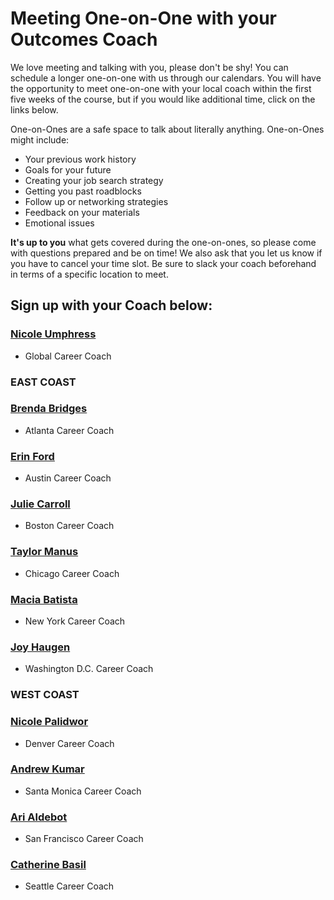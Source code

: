# Meeting One-on-One with your Outcomes Coach

We love meeting and talking with you, please don't be shy! You can schedule a longer one-on-one with us through our calendars. You will have the opportunity to meet one-on-one with your local coach within the first five weeks of the course, but if you would like additional time, click on the links below. 

One-on-Ones are a safe space to talk about literally anything. One-on-Ones might include:
- Your previous work history 
- Goals for your future 
- Creating your job search strategy 
- Getting you past roadblocks 
- Follow up or networking strategies 
- Feedback on your materials 
- Emotional issues

**It's up to you** what gets covered during the one-on-ones, so please come with questions prepared and be on time! We also ask that you let us know if you have to cancel your time slot. Be sure to slack your coach beforehand in terms of a specific location to meet. 

## Sign up with your Coach below:

### [Nicole Umphress](https://calendar.google.com/calendar/selfsched?sstoken=UU9rR0E5a0huOENEfGRlZmF1bHR8NWZiMjI3NjIxMTA5N2VkMzk0MWU4NDk1YjQwZDdhZjQ)
- Global Career Coach

### EAST COAST
### [Brenda Bridges](https://calendly.com/brenda-bridges/30min/10-04-2017?back=1)
- Atlanta Career Coach

### [Erin Ford](https://calendar.google.com/calendar/selfsched?sstoken=UU9odGh4ekNqVzVsfGRlZmF1bHR8YmNhZDBlYTJiZWM2MjkxYWQwZjBlYzIzMmI4NTM4Yjk)
- Austin Career Coach

### [Julie Carroll](https://calendar.google.com/calendar/selfsched?sstoken=UUhUNTNEYkxmckFnfGRlZmF1bHR8ZTQ0YzhlZDRhZDViNGVhMjMzMDZiOTJhNjVlYzZhNzU)
- Boston Career Coach

### [Taylor Manus](https://calendar.google.com/calendar/selfsched?sstoken=UURCb0VZZDdBWFY1fGRlZmF1bHR8ZTI1MDU5NGMxOTg3NTNjMzFhOWUzMGFjYjZhNTNkODY)
- Chicago Career Coach

### [Macia Batista](https://coach-macia.youcanbook.me/index.jsp)
- New York Career Coach

### [Joy Haugen](https://calendar.google.com/calendar/selfsched?sstoken=UUhjY1U5MFVhS1YzfGRlZmF1bHR8YzI3Yzc5YjBjMzBkYTBhZTY1MDFlY2U1ZjQwZWNmYmI)
- Washington D.C. Career Coach

### WEST COAST
### [Nicole Palidwor](mailto:nicole.palidwor@generalassemb.ly)
- Denver Career Coach

### [Andrew Kumar](https://calendly.com/andrew-kumar/15min/10-04-2017?back=1)
- Santa Monica Career Coach

### [Ari Aldebot](http://www.slyreply.com/app/sheets/vxohcxcyxoeo/)
- San Francisco Career Coach

### [Catherine Basil](https://calendar.google.com/calendar/selfsched?sstoken=UU5WWm5tdkFONGdxfGRlZmF1bHR8YzQ5MWJjOWFjZjU5MGQzMWYzNGI4Yzk1NTllNGYyZjA)
- Seattle Career Coach

